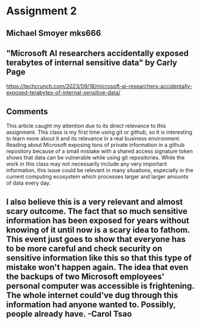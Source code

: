 # Assignment 2
## Michael Smoyer mks666

## "Microsoft AI researchers accidentally exposed terabytes of internal sensitive data" by Carly Page

https://techcrunch.com/2023/09/18/microsoft-ai-researchers-accidentally-exposed-terabytes-of-internal-sensitive-data/

## Comments

This article caught my attention due to its direct relevance to this assignment. This class is my first time using git or github, so it is interesting to learn more about it and its relevance in a real business environment. Reading about Microsoft exposing tons of private information in a github repository because of a small mistake with a shared access signature token shows that data can be vulnerable while using git repositories. While the work in this class may not necessarily include any very important information, this issue could be relevant in many situations, especially in the current computing ecosystem which processes larger and larger amounts of data every day. 


I also believe this is a very relevant and almost scary outcome. The fact that so much sensitive information has been exposed for years without knowing of it until now is a scary idea to fathom. This event just goes to show that everyone has to be more careful and check security on sensitive information like this so that this type of mistake won't happen again. The idea that even the backups of two Microsoft employees' personal computer was accessible is frightening. The whole internet could've dug through this information had anyone wanted to. Possibly, people already have.  -Carol Tsao
-